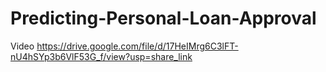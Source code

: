# Predicting-Personal-Loan-Approval
Video
https://drive.google.com/file/d/17HeIMrg6C3lFT-nU4hSYp3b6VlF53G_f/view?usp=share_link
